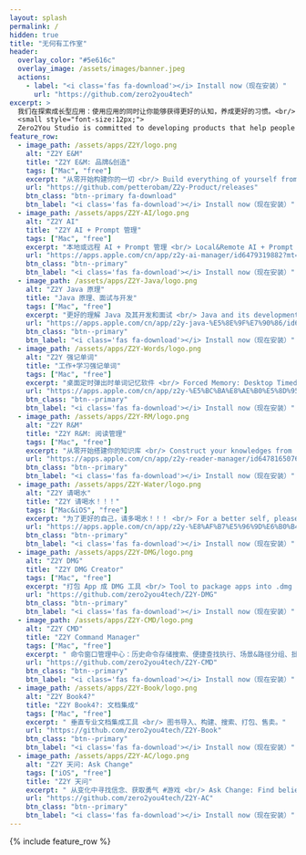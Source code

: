```yaml
---
layout: splash
permalink: /
hidden: true
title: "无何有工作室"
header:
  overlay_color: "#5e616c"
  overlay_image: /assets/images/banner.jpeg
  actions:
    - label: "<i class='fas fa-download'></i> Install now（现在安装）"
      url: "https://github.com/zero2you4tech"
excerpt: >
  我们在探索成长型应用：使用应用的同时让你能够获得更好的认知，养成更好的习惯。<br/> 
  <small style="font-size:12px;">
  Zero2You Studio is committed to developing products that help people grow.</small>
feature_row:
  - image_path: /assets/apps/Z2Y/logo.png
    alt: "Z2Y E&M"
    title: "Z2Y E&M: 品牌&创造"
    tags: ["Mac", "free"]
    excerpt: "从零开始构建你的一切 <br/> Build everything of yourself from scratch."
    url: "https://github.com/petterobam/Z2y-Product/releases"
    btn_class: "btn--primary fa-download"
    btn_label: "<i class='fas fa-download'></i> Install now（现在安装）"
  - image_path: /assets/apps/Z2Y-AI/logo.png
    alt: "Z2Y AI"
    title: "Z2Y AI + Prompt 管理"
    tags: ["Mac", "free"]
    excerpt: "本地或远程 AI + Prompt 管理 <br/> Local&Remote AI + Prompt Management."
    url: "https://apps.apple.com/cn/app/z2y-ai-manager/id6479319882?mt=12"
    btn_class: "btn--primary"
    btn_label: "<i class='fas fa-download'></i> Install now（现在安装）"
  - image_path: /assets/apps/Z2Y-Java/logo.png
    alt: "Z2Y Java 原理"
    title: "Java 原理、面试与开发"
    tags: ["Mac", "free"]
    excerpt: "更好的理解 Java 及其开发和面试 <br/> Java and its development and interview."
    url: "https://apps.apple.com/cn/app/z2y-java-%E5%8E%9F%E7%90%86/id6504158005?mt=12"
    btn_class: "btn--primary"
    btn_label: "<i class='fas fa-download'></i> Install now（现在安装）"
  - image_path: /assets/apps/Z2Y-Words/logo.png
    alt: "Z2Y 强记单词"
    title: "工作+学习强记单词"
    tags: ["Mac", "free"]
    excerpt: "桌面定时弹出时单词记忆软件 <br/> Forced Memory: Desktop Timed Pop-up Word."
    url: "https://apps.apple.com/cn/app/z2y-%E5%BC%BA%E8%AE%B0%E5%8D%95%E8%AF%8D/id6743989782"
    btn_class: "btn--primary"
    btn_label: "<i class='fas fa-download'></i> Install now（现在安装）"
  - image_path: /assets/apps/Z2Y-RM/logo.png
    alt: "Z2Y R&M"
    title: "Z2Y R&M: 阅读管理"
    tags: ["Mac", "free"]
    excerpt: "从零开始搭建你的知识库 <br/> Construct your knowledges from scratch."
    url: "https://apps.apple.com/cn/app/z2y-reader-manager/id6478165076?mt=12"
    btn_class: "btn--primary"
    btn_label: "<i class='fas fa-download'></i> Install now（现在安装）"      
  - image_path: /assets/apps/Z2Y-Water/logo.png
    alt: "Z2Y 请喝水"
    title: "Z2Y 请喝水！！！"
    tags: ["Mac&iOS", "free"]
    excerpt: "为了更好的自己，请多喝水！！！ <br/> For a better self, please keep drinking water!!!"
    url: "https://apps.apple.com/cn/app/z2y-%E8%AF%B7%E5%96%9D%E6%B0%B4/id6479874840?mt=12"
    btn_class: "btn--primary"
    btn_label: "<i class='fas fa-download'></i> Install now（现在安装）"     
  - image_path: /assets/apps/Z2Y-DMG/logo.png
    alt: "Z2Y DMG"
    title: "Z2Y DMG Creator"
    tags: ["Mac", "free"]
    excerpt: "打包 App 成 DMG 工具 <br/> Tool to package apps into .dmg file."
    url: "https://github.com/zero2you4tech/Z2Y-DMG"
    btn_class: "btn--primary"
    btn_label: "<i class='fas fa-download'></i> Install now（现在安装）"  
  - image_path: /assets/apps/Z2Y-CMD/logo.png
    alt: "Z2Y CMD"
    title: "Z2Y Command Manager"
    tags: ["Mac", "free"]
    excerpt: " 命令窗口管理中心：历史命令存储搜索、便捷查找执行、场景&路径分组、批处理任务"
    url: "https://github.com/zero2you4tech/Z2Y-CMD"
    btn_class: "btn--primary"
    btn_label: "<i class='fas fa-download'></i> Install now（现在安装）"  
  - image_path: /assets/apps/Z2Y-Book/logo.png
    alt: "Z2Y Book4?"
    title: "Z2Y Book4?: 文档集成"
    tags: ["Mac", "free"]
    excerpt: " 垂直专业文档集成工具 <br/> 图书导入、构建、搜索、打包、售卖。"
    url: "https://github.com/zero2you4tech/Z2Y-Book"
    btn_class: "btn--primary"
    btn_label: "<i class='fas fa-download'></i> Install now（现在安装）"  
  - image_path: /assets/apps/Z2Y-AC/logo.png
    alt: "Z2Y 天问: Ask Change"
    tags: ["iOS", "free"]
    title: "Z2Y 天问"
    excerpt: " 从变化中寻找信念、获取勇气 #游戏 <br/> Ask Change: Find beliefs and gather courage."
    url: "https://github.com/zero2you4tech/Z2Y-AC"
    btn_class: "btn--primary"
    btn_label: "<i class='fas fa-download'></i> Install now（现在安装）"  
---
```


{% include feature_row %}
